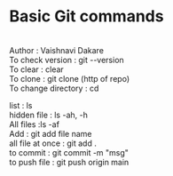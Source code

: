 # Basic Git commands
<br>
Author : Vaishnavi Dakare<br>
To check version : git --version<br>
To clear : clear<br>
To clone : git clone (http of repo)<br>
To change directory : cd<br>

list : ls<br>
hidden file : ls -ah, -h<br>
All files :ls -af<br>
Add : git add file name<br>
all file at once : git add .<br>
to commit : git commit -m "msg"<br>
to push file : git push origin main<br>
